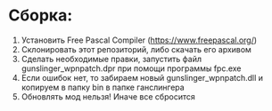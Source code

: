 # Сборка:
1) Установить Free Pascal Compiler (https://www.freepascal.org/)
2) Склонировать этот репозиторий, либо скачать его архивом
3) Сделать необходимые правки, запустить файл gunslinger_wpnpatch.dpr при помощи программы fpc.exe
4) Если ошибок нет, то забираем новый gunslinger_wpnpatch.dll и копируем в папку bin в папке ганслингера
5) Обновлять мод нельзя! Иначе все сбросится
